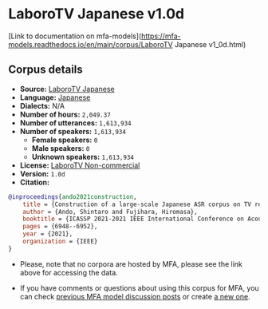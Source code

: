 
# LaboroTV Japanese v1.0d

[Link to documentation on mfa-models](https://mfa-models.readthedocs.io/en/main/corpus/LaboroTV Japanese v1_0d.html)

## Corpus details

- **Source:** [LaboroTV Japanese](https://laboro.ai/activity/column/engineer/eg-laboro-tv-corpus-jp/)
- **Language:** [Japanese](https://en.wikipedia.org/wiki/Japanese_language)
- **Dialects:** N/A
- **Number of hours:** `2,049.37`
- **Number of utterances:** `1,613,934`
- **Number of speakers:** `1,613,934`
  - **Female speakers:** `0`
  - **Male speakers:** `0`
  - **Unknown speakers:** `1,613,934`
- **License:** [LaboroTV Non-commercial](https://laboro.ai/activity/column/engineer/eg-laboro-tv-corpus-jp/)
- **Version:** `1.0d`
- **Citation:**
```bibtex
@inproceedings{ando2021construction,
	title = {Construction of a large-scale Japanese ASR corpus on TV recordings},
	author = {Ando, Shintaro and Fujihara, Hiromasa},
	booktitle = {ICASSP 2021-2021 IEEE International Conference on Acoustics, Speech and Signal Processing (ICASSP)},
	pages = {6948--6952},
	year = {2021},
	organization = {IEEE}
}
```

- Please, note that no corpora are hosted by MFA, please see the link above for accessing the data.

- If you have comments or questions about using this corpus for MFA, you can check [previous MFA model discussion posts](https://github.com/MontrealCorpusTools/mfa-models/discussions?discussions_q=LaboroTV+Japanese+v1.0d) or create [a new one](https://github.com/MontrealCorpusTools/mfa-models/discussions/new).
